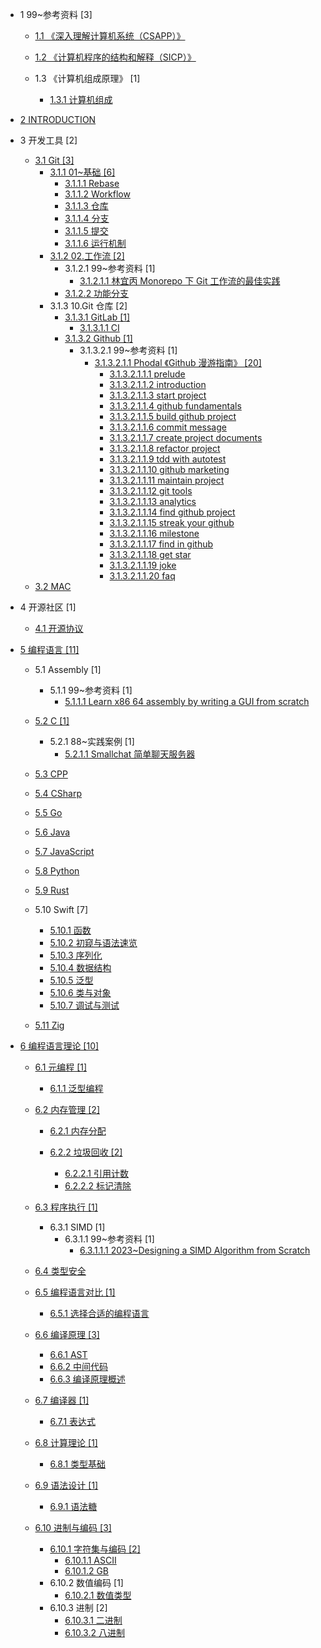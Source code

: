   - 1 99~参考资料 [3]
    - [1.1 《深入理解计算机系统（CSAPP）》](/99~参考资料/《深入理解计算机系统（CSAPP）》/README.md)
      
    - [1.2 《计算机程序的结构和解释（SICP）》](/99~参考资料/《计算机程序的结构和解释（SICP）》/README.md)
      
    - 1.3 《计算机组成原理》 [1]
      - [1.3.1 计算机组成](/99~参考资料/《计算机组成原理》/计算机组成.md)
  - [2 INTRODUCTION](/INTRODUCTION.md)
  - 3 开发工具 [2]
    - [3.1 Git [3]](/开发工具/Git/README.md)
      - [3.1.1 01~基础 [6]](/开发工具/Git/01~基础/README.md)
        - [3.1.1.1 Rebase](/开发工具/Git/01~基础/Rebase.md)
        - [3.1.1.2 Workflow](/开发工具/Git/01~基础/Workflow.md)
        - [3.1.1.3 仓库](/开发工具/Git/01~基础/仓库.md)
        - [3.1.1.4 分支](/开发工具/Git/01~基础/分支.md)
        - [3.1.1.5 提交](/开发工具/Git/01~基础/提交.md)
        - [3.1.1.6 运行机制](/开发工具/Git/01~基础/运行机制.md)
      - [3.1.2 02.工作流 [2]](/开发工具/Git/02.工作流/README.md)
        - 3.1.2.1 99~参考资料 [1]
          - [3.1.2.1.1 林宜丙 Monorepo 下 Git 工作流的最佳实践](/开发工具/Git/02.工作流/99~参考资料/2023-林宜丙-Monorepo%20下%20Git%20工作流的最佳实践.md)
        - [3.1.2.2 功能分支](/开发工具/Git/02.工作流/功能分支.md)
      - 3.1.3 10.Git 仓库 [2]
        - [3.1.3.1 GitLab [1]](/开发工具/Git/10.Git%20仓库/GitLab/README.md)
          - [3.1.3.1.1 CI](/开发工具/Git/10.Git%20仓库/GitLab/CI.md)
        - [3.1.3.2 Github [1]](/开发工具/Git/10.Git%20仓库/Github/README.md)
          - 3.1.3.2.1 99~参考资料 [1]
            - [3.1.3.2.1.1 Phodal 《Github 漫游指南》 [20]](/开发工具/Git/10.Git%20仓库/Github/99~参考资料/2020-Phodal-《Github%20漫游指南》/README.md)
              - [3.1.3.2.1.1.1 prelude](/开发工具/Git/10.Git%20仓库/Github/99~参考资料/2020-Phodal-《Github%20漫游指南》/00-prelude.md)
              - [3.1.3.2.1.1.2 introduction](/开发工具/Git/10.Git%20仓库/Github/99~参考资料/2020-Phodal-《Github%20漫游指南》/01-introduction.md)
              - [3.1.3.2.1.1.3 start project](/开发工具/Git/10.Git%20仓库/Github/99~参考资料/2020-Phodal-《Github%20漫游指南》/01-start-project.md)
              - [3.1.3.2.1.1.4 github fundamentals](/开发工具/Git/10.Git%20仓库/Github/99~参考资料/2020-Phodal-《Github%20漫游指南》/02-github-fundamentals.md)
              - [3.1.3.2.1.1.5 build github project](/开发工具/Git/10.Git%20仓库/Github/99~参考资料/2020-Phodal-《Github%20漫游指南》/03-build-github-project.md)
              - [3.1.3.2.1.1.6 commit message](/开发工具/Git/10.Git%20仓库/Github/99~参考资料/2020-Phodal-《Github%20漫游指南》/04-commit-message.md)
              - [3.1.3.2.1.1.7 create project documents](/开发工具/Git/10.Git%20仓库/Github/99~参考资料/2020-Phodal-《Github%20漫游指南》/05-create-project-documents.md)
              - [3.1.3.2.1.1.8 refactor project](/开发工具/Git/10.Git%20仓库/Github/99~参考资料/2020-Phodal-《Github%20漫游指南》/06-refactor-project.md)
              - [3.1.3.2.1.1.9 tdd with autotest](/开发工具/Git/10.Git%20仓库/Github/99~参考资料/2020-Phodal-《Github%20漫游指南》/07-tdd-with-autotest.md)
              - [3.1.3.2.1.1.10 github marketing](/开发工具/Git/10.Git%20仓库/Github/99~参考资料/2020-Phodal-《Github%20漫游指南》/08-github-marketing.md)
              - [3.1.3.2.1.1.11 maintain project](/开发工具/Git/10.Git%20仓库/Github/99~参考资料/2020-Phodal-《Github%20漫游指南》/09-maintain-project.md)
              - [3.1.3.2.1.1.12 git tools](/开发工具/Git/10.Git%20仓库/Github/99~参考资料/2020-Phodal-《Github%20漫游指南》/10-git-tools.md)
              - [3.1.3.2.1.1.13 analytics](/开发工具/Git/10.Git%20仓库/Github/99~参考资料/2020-Phodal-《Github%20漫游指南》/11-analytics.md)
              - [3.1.3.2.1.1.14 find github project](/开发工具/Git/10.Git%20仓库/Github/99~参考资料/2020-Phodal-《Github%20漫游指南》/12-find-github-project.md)
              - [3.1.3.2.1.1.15 streak your github](/开发工具/Git/10.Git%20仓库/Github/99~参考资料/2020-Phodal-《Github%20漫游指南》/14-streak-your-github.md)
              - [3.1.3.2.1.1.16 milestone](/开发工具/Git/10.Git%20仓库/Github/99~参考资料/2020-Phodal-《Github%20漫游指南》/15-milestone.md)
              - [3.1.3.2.1.1.17 find in github](/开发工具/Git/10.Git%20仓库/Github/99~参考资料/2020-Phodal-《Github%20漫游指南》/16-find-in-github.md)
              - [3.1.3.2.1.1.18 get star](/开发工具/Git/10.Git%20仓库/Github/99~参考资料/2020-Phodal-《Github%20漫游指南》/18-get-star.md)
              - [3.1.3.2.1.1.19 joke](/开发工具/Git/10.Git%20仓库/Github/99~参考资料/2020-Phodal-《Github%20漫游指南》/19-joke.md)
              - [3.1.3.2.1.1.20 faq](/开发工具/Git/10.Git%20仓库/Github/99~参考资料/2020-Phodal-《Github%20漫游指南》/999-faq.md)
    - [3.2 MAC](/开发工具/MAC/README.md)
      
  - 4 开源社区 [1]
    - [4.1 开源协议](/开源社区/开源协议.md)
  - [5 编程语言 [11]](/编程语言/README.md)
    - 5.1 Assembly [1]
      - 5.1.1 99~参考资料 [1]
        - [5.1.1.1 Learn x86 64 assembly by writing a GUI from scratch](/编程语言/Assembly/99~参考资料/2023-Learn%20x86-64%20assembly%20by%20writing%20a%20GUI%20from%20scratch.md)
    - [5.2 C [1]](/编程语言/C/README.md)
      - 5.2.1 88~实践案例 [1]
        - [5.2.1.1 Smallchat 简单聊天服务器](/编程语言/C/88~实践案例/Smallchat%20简单聊天服务器.md)
    - [5.3 CPP](/编程语言/CPP/README.md)
      
    - [5.4 CSharp](/编程语言/CSharp/README.md)
      
    - [5.5 Go](/编程语言/Go/README.md)
      
    - [5.6 Java](/编程语言/Java/README.md)
      
    - [5.7 JavaScript](/编程语言/JavaScript/README.md)
      
    - [5.8 Python](/编程语言/Python/README.md)
      
    - [5.9 Rust](/编程语言/Rust/README.md)
      
    - 5.10 Swift [7]
      - [5.10.1 函数](/编程语言/Swift/函数.md)
      - [5.10.2 初窥与语法速览](/编程语言/Swift/初窥与语法速览.md)
      - [5.10.3 序列化](/编程语言/Swift/序列化.md)
      - [5.10.4 数据结构](/编程语言/Swift/数据结构.md)
      - [5.10.5 泛型](/编程语言/Swift/泛型.md)
      - [5.10.6 类与对象](/编程语言/Swift/类与对象.md)
      - [5.10.7 调试与测试](/编程语言/Swift/调试与测试.md)
    - [5.11 Zig](/编程语言/Zig/README.md)
      
  - [6 编程语言理论 [10]](/编程语言理论/README.md)
    - [6.1 元编程 [1]](/编程语言理论/元编程/README.md)
      - [6.1.1 泛型编程](/编程语言理论/元编程/泛型编程.md)
    - [6.2 内存管理 [2]](/编程语言理论/内存管理/README.md)
      - [6.2.1 内存分配](/编程语言理论/内存管理/内存分配/README.md)
        
      - [6.2.2 垃圾回收 [2]](/编程语言理论/内存管理/垃圾回收/README.md)
        - [6.2.2.1 引用计数](/编程语言理论/内存管理/垃圾回收/引用计数.md)
        - [6.2.2.2 标记清除](/编程语言理论/内存管理/垃圾回收/标记清除.md)
    - [6.3 程序执行 [1]](/编程语言理论/程序执行/README.md)
      - 6.3.1 SIMD [1]
        - 6.3.1.1 99~参考资料 [1]
          - [6.3.1.1.1 2023~Designing a SIMD Algorithm from Scratch](/编程语言理论/程序执行/SIMD/99~参考资料/2023~Designing%20a%20SIMD%20Algorithm%20from%20Scratch.md)
    - [6.4 类型安全](/编程语言理论/类型安全/README.md)
      
    - [6.5 编程语言对比 [1]](/编程语言理论/编程语言对比/README.md)
      - [6.5.1 选择合适的编程语言](/编程语言理论/编程语言对比/选择合适的编程语言.md)
    - [6.6 编译原理 [3]](/编程语言理论/编译原理/README.md)
      - [6.6.1 AST](/编程语言理论/编译原理/AST.md)
      - [6.6.2 中间代码](/编程语言理论/编译原理/中间代码.md)
      - [6.6.3 编译原理概述](/编程语言理论/编译原理/编译原理概述.md)
    - [6.7 编译器 [1]](/编程语言理论/编译器/README.md)
      - [6.7.1 表达式](/编程语言理论/编译器/表达式.md)
    - [6.8 计算理论 [1]](/编程语言理论/计算理论/README.md)
      - [6.8.1 类型基础](/编程语言理论/计算理论/类型基础.md)
    - [6.9 语法设计 [1]](/编程语言理论/语法设计/README.md)
      - [6.9.1 语法糖](/编程语言理论/语法设计/语法糖.md)
    - [6.10 进制与编码 [3]](/编程语言理论/进制与编码/README.md)
      - [6.10.1 字符集与编码 [2]](/编程语言理论/进制与编码/字符集与编码/README.md)
        - [6.10.1.1 ASCII](/编程语言理论/进制与编码/字符集与编码/ASCII.md)
        - [6.10.1.2 GB](/编程语言理论/进制与编码/字符集与编码/GB.md)
      - 6.10.2 数值编码 [1]
        - [6.10.2.1 数值类型](/编程语言理论/进制与编码/数值编码/数值类型.md)
      - 6.10.3 进制 [2]
        - [6.10.3.1 二进制](/编程语言理论/进制与编码/进制/二进制.md)
        - [6.10.3.2 八进制](/编程语言理论/进制与编码/进制/八进制.md)